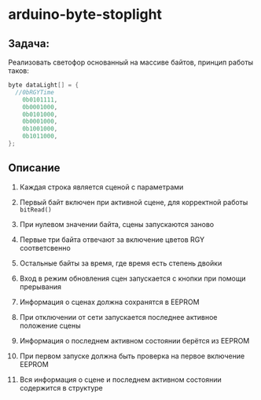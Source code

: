 # arduino-byte-stoplight

## Задача:

Реализовать светофор основанный на массиве байтов, принцип работы таков:

```cpp
byte dataLight[] = {
  //0bRGYTime
    0b0101111,
    0b0001000,
    0b0101000,
    0b0001000,
    0b1001000,
    0b1011000,
};
```

## Описание

1. Каждая строка является сценой с параметрами

2. Первый байт включен при активной сцене, для корректной работы `bitRead()`

3. При нулевом значении байта, сцены запускаются заново

4. Первые три байта отвечают за включение цветов RGY соответсвенно

5. Остальные байты за время, где время есть степень двойки

6. Вход в режим обновления сцен запускается с кнопки при помощи прерывания

7. Информация о сценах должна сохранятся в EEPROM

8. При отключении от сети запускается последнее активное положение сцены

9. Информация о последнем активном состоянии берётся из EEPROM

10. При первом запуске должна быть проверка на первое включение EEPROM

11. Вся информация о сцене и последнем активном состоянии содержится в структуре
